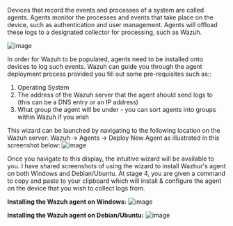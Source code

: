 Devices that record the events and processes of a system are called agents. Agents monitor the processes and events that take place on the device, such as authentication and user management. Agents will offload these logs to a designated collector for processing, such as Wazuh.

![image](https://github.com/user-attachments/assets/6e7869db-0708-49eb-b015-a73c33123ecc)

In order for Wazuh to be populated, agents need to be installed onto devices to log such events. Wazuh can guide you through the agent deployment process provided you fill out some pre-requisites such as::

1. Operating System
2. The address of the Wazuh server that the agent should send logs to (this can be a DNS entry or an IP address)
3. What group the agent will be under - you can sort agents into groups within Wazuh if you wish

This wizard can be launched by navigating to the following location on the Wazuh server: Wazuh -> Agents -> Deploy New Agent as illustrated in this screenshot below:
![image](https://github.com/user-attachments/assets/6d26271a-6ad3-432f-a89c-d3923465bb13)

Once you navigate to this display, the intuitive wizard will be available to you. I have shared screenshots of using the wizard to install Wazhur's agent on both Windows and Debian/Ubuntu. At stage 4, you are given a command to copy and paste to your clipboard which will install & configure the agent on the device that you wish to collect logs from.

**Installing the Wazuh agent on Windows:**
![image](https://github.com/user-attachments/assets/2348ce9b-cee6-41fe-9faf-31656155f56f)

**Installing the Wazuh agent on Debian/Ubuntu:**
![image](https://github.com/user-attachments/assets/78a3203a-d553-4e4f-a7f7-5db0a70cc268)

